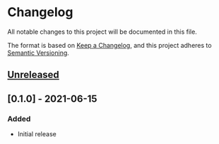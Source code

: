 # Changelog
All notable changes to this project will be documented in this file.

The format is based on [Keep a Changelog](https://keepachangelog.com/en/1.0.0/),
and this project adheres to [Semantic Versioning](https://semver.org/spec/v2.0.0.html).

## [Unreleased]

## [0.1.0] - 2021-06-15
### Added
- Initial release

[Unreleased]: https://github.com/aws-samples/lex-v2-cfn-cr/compare/v0.0.1...develop
[0.0.1]: https://github.com/aws-samples/lex-v2-cfn-cr/releases/tag/v0.0.1